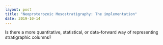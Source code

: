 ```yaml
---
layout: post
title: "Neoproterozoic Mesostratigraphy: The implementation"
date: 2019-10-14
---
```

Is there a more quantitative, statistical, or data-forward way of representing stratigraphic columns?
